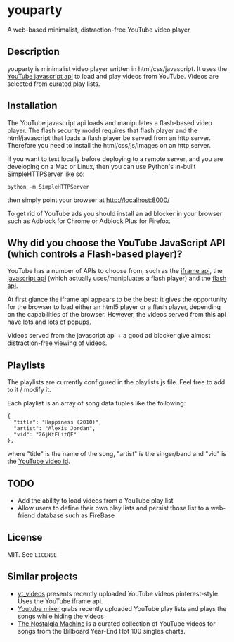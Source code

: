 # youparty

A web-based minimalist, distraction-free YouTube video player

## Description

youparty is minimalist video player written in html/css/javascript. It uses the [YouTube javascript api](https://developers.google.com/youtube/js_api_reference) to load and play videos from YouTube. Videos are selected from curated play lists.

## Installation

The YouTube javascript api loads and manipulates a flash-based video player. The flash security model requires that flash player and the html/javascript that loads a flash player be served from an http server. Therefore you need to install the html/css/js/images on an http server.

If you want to test locally before deploying to a remote server, and you are developing on a Mac or Linux, then you can use Python's in-built SimpleHTTPServer like so:

    python -m SimpleHTTPServer

then simply point your browser at [http://localhost:8000/](http://localhost:8000/)

To get rid of YouTube ads you should install an ad blocker in your browser such as Adblock for Chrome or Adblock Plus for Firefox.

## Why did you choose the YouTube JavaScript API (which controls a Flash-based player)?

YouTube has a number of APIs to choose from, such as the [iframe api](https://developers.google.com/youtube/iframe_api_reference), the [javascript api](https://developers.google.com/youtube/js_api_reference) (which actually uses/manipluates a flash player) and the [flash api](https://developers.google.com/youtube/flash_api_reference).

At first glance the iframe api appears to be the best: it gives the opportunity for the browser to load either an html5 player or a flash player, depending on the capabilities of the browser. However, the videos served from this api have lots and lots of popups.

Videos served from the javascript api + a good ad blocker give almost distraction-free viewing of videos.

## Playlists

The playlists are currently configured in the playlists.js file. Feel free to add to it / modify it.

Each playlist is an array of song data tuples like the following:

    {
      "title": "Happiness (2010)",
      "artist": "Alexis Jordan",
      "vid": "26jKtELitQE"
    },

where "title" is the name of the song, "artist" is the singer/band and "vid" is the [YouTube video id](https://productforums.google.com/forum/#!topic/youtube/wv_aUD-QIvs).

## TODO

* Add the ability to load videos from a YouTube play list
* Allow users to define their own play lists and persist those list to a web-friend database such as FireBase

## License

MIT. See `LICENSE`

## Similar projects

* [yt_videos](http://www.sitepoint.com/youtube-rails/) presents recently uploaded YouTube videos pinterest-style. Uses the YouTube iframe api.
* [Youtube mixer](https://github.com/kristopolous/ytmix) grabs recently uploaded YouTube play lists and plays the songs while hiding the videos
* [The Nostalgia Machine](http://thenostalgiamachine.com/) is a curated collection of YouTube videos for songs from the Billboard Year-End Hot 100 singles charts.